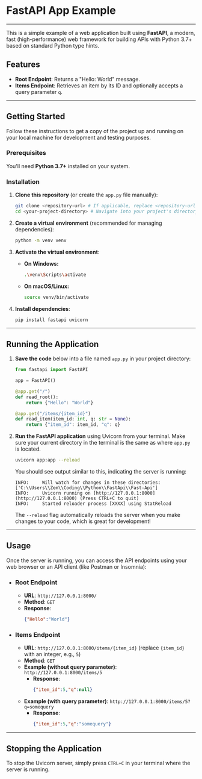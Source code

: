 # FastAPI App Example

---

This is a simple example of a web application built using **FastAPI**, a modern, fast (high-performance) web framework for building APIs with Python 3.7+ based on standard Python type hints.

## Features

* **Root Endpoint**: Returns a "Hello: World" message.
* **Items Endpoint**: Retrieves an item by its ID and optionally accepts a query parameter `q`.

---

## Getting Started

Follow these instructions to get a copy of the project up and running on your local machine for development and testing purposes.

### Prerequisites

You'll need **Python 3.7+** installed on your system.

### Installation

1.  **Clone this repository** (or create the `app.py` file manually):

    ```bash
    git clone <repository-url> # If applicable, replace <repository-url> with your repository's URL
    cd <your-project-directory> # Navigate into your project's directory
    ```

2.  **Create a virtual environment** (recommended for managing dependencies):

    ```bash
    python -m venv venv
    ```

3.  **Activate the virtual environment**:

    * **On Windows:**
        ```bash
        .\venv\Scripts\activate
        ```
    * **On macOS/Linux:**
        ```bash
        source venv/bin/activate
        ```

4.  **Install dependencies**:

    ```bash
    pip install fastapi uvicorn
    ```

---

## Running the Application

1.  **Save the code** below into a file named `app.py` in your project directory:

    ```python
    from fastapi import FastAPI

    app = FastAPI()

    @app.get("/")
    def read_root():
        return {"Hello": "World"}

    @app.get("/items/{item_id}")
    def read_item(item_id: int, q: str = None):
        return {"item_id": item_id, "q": q}
    ```

2.  **Run the FastAPI application** using Uvicorn from your terminal. Make sure your current directory in the terminal is the same as where `app.py` is located.

    ```bash
    uvicorn app:app --reload
    ```

    You should see output similar to this, indicating the server is running:

    ```
    INFO:     Will watch for changes in these directories: ['C:\\Users\\Zem\\Coding\\Python\\FastApi\\Fast-Api']
    INFO:     Uvicorn running on [http://127.0.0.1:8000](http://127.0.0.1:8000) (Press CTRL+C to quit)
    INFO:     Started reloader process [XXXX] using StatReload
    ```

    The `--reload` flag automatically reloads the server when you make changes to your code, which is great for development!

---

## Usage

Once the server is running, you can access the API endpoints using your web browser or an API client (like Postman or Insomnia):

* ### **Root Endpoint**
    * **URL**: `http://127.0.0.1:8000/`
    * **Method**: `GET`
    * **Response**:
        ```json
        {"Hello":"World"}
        ```

* ### **Items Endpoint**
    * **URL**: `http://127.0.0.1:8000/items/{item_id}` (replace `{item_id}` with an integer, e.g., `5`)
    * **Method**: `GET`
    * **Example (without query parameter)**: `http://127.0.0.1:8000/items/5`
        * **Response**:
            ```json
            {"item_id":5,"q":null}
            ```
    * **Example (with query parameter)**: `http://127.0.0.1:8000/items/5?q=somequery`
        * **Response**:
            ```json
            {"item_id":5,"q":"somequery"}
            ```

---

## Stopping the Application

To stop the Uvicorn server, simply press `CTRL+C` in your terminal where the server is running.